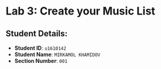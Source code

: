 # Lab 3: Create your Music List

## Student Details:

- **Student ID**: `u1610142`
- **Student Name**: `MIRKAMOL KHAMIDOV`
- **Section Number**: `001`
